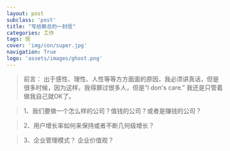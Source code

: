 ```yaml
---
layout: post
subclass: 'post'
title: "写给赖总的一封信"
categories: 工作
tags: 信
cover: 'img/con/super.jpg'
navigation: True
logo: 'assets/images/ghost.png'
---
```



> 前言： 出于感性、理性、人性等等方方面面的原因，我必须讲真话，但是很多时候，因为这样，我得罪过很多人，但是“I don's care.” 我还是只管着做我自己就OK了。

> 1、我们要做一个怎么样的公司？值钱的公司？或者是赚钱的公司？

> 2、用户增长率如何来保持或者不断几何级增长？

> 3、企业管理模式？ 企业价值观？
